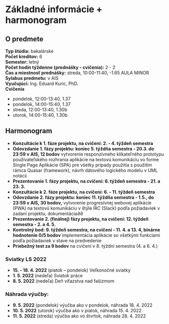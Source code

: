 # Základné informácie + harmonogram

## O predmete

**Typ štúdia:** bakalárske  
**Počet kreditov:** 6  
**Semester:** letný  
**Počet hodín týždenne (prednášky - cvičenia):** 2 - 2   
**Čas a miestnosť prednášky:**  streda, 10:00-11:40, -1.65 AULA MINOR  
**Sylabus predmetu:** v AIS  
**Vyučujúci:** Ing. Eduard Kuric, PhD.  
**Cvičenia**
* pondelok, 12:00-13:40, 1.37
* pondelok, 14:00-15:40, 1.37
* streda, 12:00-13:40, 1.30b
* utorok, 14:00-15:40, 1.30b


## Harmonogram 

* **Konzultácie k 1. fáze projektu, na cvičení: 2. - 4. týždeň semestra**
* **Odovzdanie 1. fázy projektu: koniec 5. týždňa semestra - 20.3. do 23:59 v AIS, 12 bodov** vytvorenie responzívneho klikateľného prototypu používateľského rozhrania aplikácie na textovú komunikáciu vo forme Single Page Aplikácie (SPA) pre všetky prípady použitia s použitím rámca Quasar (framework), návrh dátového logického modelu v UML notácii
* **Prezentovanie 1. fázy projektu, na cvičení: 6. týždeň semestra - 21. a 23. 3.**
* **Konzultácie k 2. fáze projektu, na cvičení: 6. - 11. týždeň semestra**
* **Odovzdanie 2. fázy projektu: koniec 11. týždňa semestra - 1.5., do 23:59 v AIS, 30 bodov,** vytvorenie progresívnej webovej aplikácie (PWA) na textovú komunikáciu v štýle IRC (Slack) podľa požiadaviek v zadaní projektu, dokumentácia∂∂
* **Prezentovanie 2. (finálnej) fázy projektu, na cvičení: 12. týždeň semestra - 2. a 4. 5.**
* **Kontrolný bod: 9. týždeň semestra, na cvičení - 11. 4. a 13. 4, binárne hodnotenie 0/5 bodov** implementácia aplikácie so všetkými funkciami podľa požiadaviek v stave na predvedenie
* **Priebežný test za 9 bodov** na cvičení v 8. týždni semestra (4. a 6. 4.) 

### Sviatky LS 2022   
* **15. - 18. 4. 2022** (piatok – pondelok) Veľkonočné sviatky    
* **1. 5. 2022** (nedeľa) Sviatok práce    
* **8. 5. 2022** (nedeľa) Deň víťazstva nad fašizmom    


### Náhrada výučby:    
* **9. 5. 2022** (pondelok) výučba ako v pondelok, náhrada 18. 4. 2022    
* **10. 5. 2022** (utorok) výučba ako v piatok, náhrada 15. 4. 2022   
* **11. 5. 2022** (streda) výučba ako vo štvrtok, náhrada 28. 4. 2022    